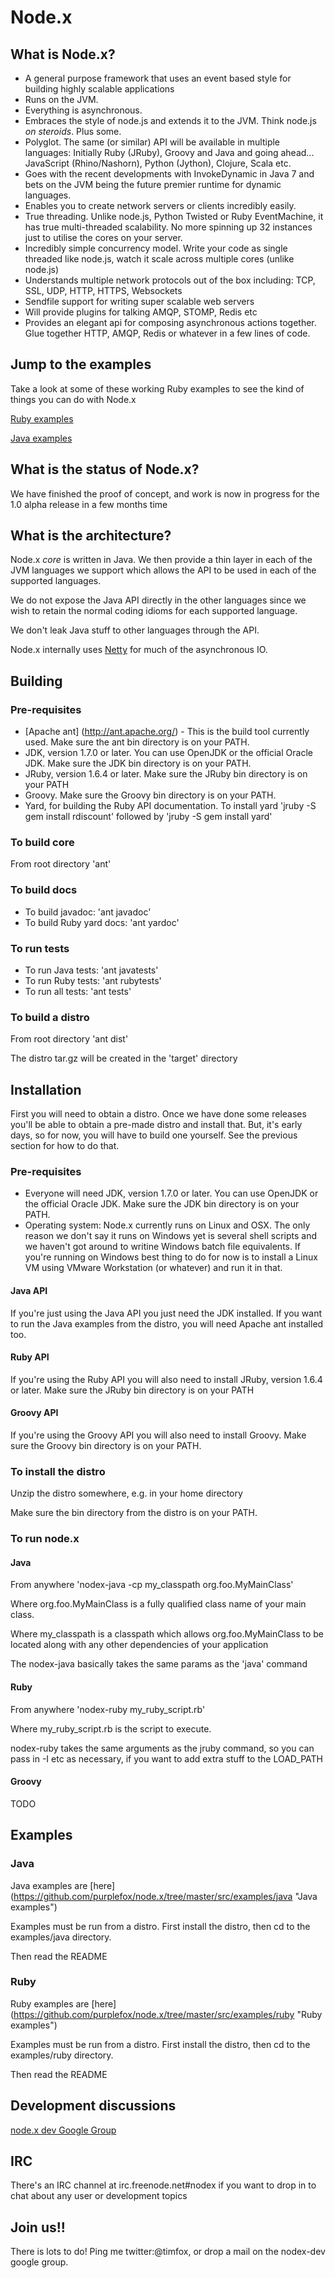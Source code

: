 # Node.x

## What is Node.x?

* A general purpose framework that uses an event based style for building highly scalable applications
* Runs on the JVM.
* Everything is asynchronous.
* Embraces the style of node.js and extends it to the JVM. Think node.js *on steroids*. Plus some.
* Polyglot. The same (or similar) API will be available in multiple languages: Initially Ruby (JRuby),
Groovy and Java and going ahead... JavaScript (Rhino/Nashorn), Python (Jython), Clojure, Scala etc.
* Goes with the recent developments with InvokeDynamic in Java 7 and bets on the JVM being the future premier runtime for dynamic languages.
* Enables you to create network servers or clients incredibly easily.
* True threading. Unlike node.js, Python Twisted or Ruby EventMachine, it has true multi-threaded scalability. No more spinning up 32 instances just to utilise the cores on your server.
* Incredibly simple concurrency model. Write your code as single threaded like node.js, watch it scale across multiple cores (unlike node.js)
* Understands multiple network protocols out of the box including: TCP, SSL, UDP, HTTP, HTTPS, Websockets
* Sendfile support for writing super scalable web servers
* Will provide plugins for talking AMQP, STOMP, Redis etc
* Provides an elegant api for composing asynchronous actions together. Glue together HTTP, AMQP, Redis or whatever in a few lines of code.

## Jump to the examples

Take a look at some of these working Ruby examples to see the kind of things you can do with Node.x

[Ruby examples](https://github.com/purplefox/node.x/tree/master/src/examples/ruby "Ruby examples")

[Java examples](https://github.com/purplefox/node.x/tree/master/src/examples/java "Java examples")

## What is the status of Node.x?

We have finished the proof of concept, and work is now in progress for the 1.0 alpha release in a few months time

## What is the architecture?

Node.x *core* is written in Java. We then provide a thin layer in each of the JVM languages we support which allows the API to be used in each of the supported languages.

We do not expose the Java API directly in the other languages since we wish to retain the normal coding idioms for each supported language.

We don't leak Java stuff to other languages through the API.

Node.x internally uses [Netty](https://github.com/netty/netty "Netty") for much of the asynchronous IO.

## Building

### Pre-requisites

* [Apache ant] (http://ant.apache.org/) - This is the build tool currently used. Make sure the ant bin directory is on your PATH.
* JDK, version 1.7.0 or later. You can use OpenJDK or the official Oracle JDK. Make sure the JDK bin directory is on your PATH.
* JRuby, version 1.6.4 or later. Make sure the JRuby bin directory is on your PATH
* Groovy. Make sure the Groovy bin directory is on your PATH.
* Yard, for building the Ruby API documentation. To install yard 'jruby -S gem install rdiscount' followed by 'jruby -S gem install yard'

### To build core

From root directory 'ant'

### To build docs

* To build javadoc: 'ant javadoc'
* To build Ruby yard docs: 'ant yardoc'

### To run tests

* To run Java tests: 'ant javatests'
* To run Ruby tests: 'ant rubytests'
* To run all tests: 'ant tests'

### To build a distro

From root directory 'ant dist'

The distro tar.gz will be created in the 'target' directory

## Installation

First you will need to obtain a distro. Once we have done some releases you'll be able to obtain a pre-made distro and
install that. But, it's early days, so for now, you will have to build one yourself. See the previous section for how to do that.

### Pre-requisites

* Everyone will need JDK, version 1.7.0 or later. You can use OpenJDK or the official Oracle JDK. Make sure the JDK bin directory is on your PATH.
* Operating system: Node.x currently runs on Linux and OSX. The only reason we don't say it runs on Windows yet is several shell scripts and we haven't got
around to writine Windows batch file equivalents. If you're running on Windows best thing to do for now is to install a Linux VM using VMware Workstation (or whatever) and run it in that.

#### Java API

If you're just using the Java API you just need the JDK installed. If you want to run the Java examples from the distro, you will need
Apache ant installed too.

#### Ruby API

If you're using the Ruby API you will also need to install JRuby, version 1.6.4 or later. Make sure the JRuby bin directory is on your PATH

#### Groovy API

If you're using the Groovy API you will also need to install Groovy. Make sure the Groovy bin directory is on your PATH.

### To install the distro

Unzip the distro somewhere, e.g. in your home directory

Make sure the bin directory from the distro is on your PATH.

### To run node.x

#### Java

From anywhere 'nodex-java -cp my_classpath org.foo.MyMainClass'

Where org.foo.MyMainClass is a fully qualified class name of your main class.

Where my_classpath is a classpath which allows org.foo.MyMainClass to be located along with any other dependencies of your application

The nodex-java basically takes the same params as the 'java' command

#### Ruby

From anywhere 'nodex-ruby my_ruby_script.rb'

Where my_ruby_script.rb is the script to execute.

nodex-ruby takes the same arguments as the jruby command, so you can pass in -I etc as necessary, if you want to add extra
stuff to the LOAD_PATH

#### Groovy

TODO

## Examples

### Java

Java examples are [here] (https://github.com/purplefox/node.x/tree/master/src/examples/java "Java examples")

Examples must be run from a distro. First install the distro, then cd to the examples/java directory.

Then read the README

### Ruby

Ruby examples are [here] (https://github.com/purplefox/node.x/tree/master/src/examples/ruby "Ruby examples")

Examples must be run from a distro. First install the distro, then cd to the examples/ruby directory.

Then read the README

## Development discussions

[node.x dev Google Group](http://groups.google.com/group/nodex-dev "Node.x dev")

## IRC

There's an IRC channel at irc.freenode.net#nodex if you want to drop in to chat about any user or development topics

## Join us!!

There is lots to do! Ping me twitter:@timfox, or drop a mail on the nodex-dev google group.